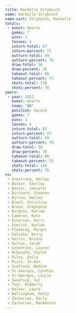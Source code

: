 ```yaml
---
title: Rachelle Strybosch
name: Rachelle Strybosch
name-sort: Strybosch, Rachelle
totals:
 - event: Hearts
   games: 7
   wins: 3
   losses: 4
   inturn-total: 87
   inturn-percent: 77
   outturn-total: 49
   outturn-percent: 76
   draw-total: 56
   draw-percent: 78
   takeout-total: 80
   takeout-percent: 75
   shots-total: 136
   shots-percent: 76
years:
 - year: 2022
   event: Hearts
   team: "ON"
   position: Second
   games: 7
   wins: 3
   losses: 4
   inturn-total: 87
   inturn-percent: 77
   outturn-total: 49
   outturn-percent: 76
   draw-total: 56
   draw-percent: 78
   takeout-total: 80
   takeout-percent: 75
   shots-total: 136
   shots-percent: 76
vs:
 - Armstrong, Hailey
 - Barker, Shelley
 - Baxter, Jennifer
 - Birchard, Shannon
 - Birnie, Hailey
 - Black, Christina
 - Brown, Stephanie
 - Burgess, Karlee
 - Cameron, Kate
 - Einarson, Kerri
 - Everist, Karlee
 - Flemming, Margot
 - Galusha, Kerry
 - Harris, Briane
 - Koltun, Sarah
 - Lenentine, Lauren
 - McDonald, Taylor
 - Riley, Emily
 - Rizzo, Jo-Ann
 - Scotland, Nadine
 - St-Georges, Cynthia
 - St-Georges, Laurie
 - Sweeting, Val
 - Tuor, Kimberly
 - Walker, Laura
 - Wallingham, Patty
 - Zacharias, Emily
 - Zacharias, Mackenzie
---
```

